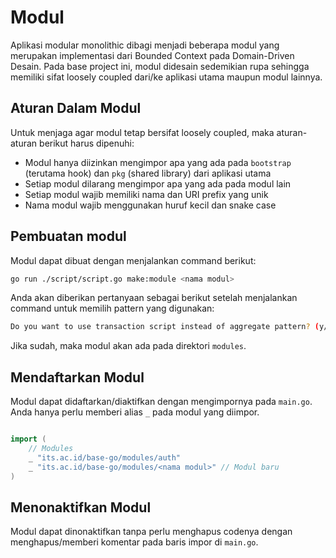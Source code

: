 # Modul

Aplikasi modular monolithic dibagi menjadi beberapa modul yang merupakan implementasi dari Bounded Context pada Domain-Driven Desain. Pada base project ini, modul didesain sedemikian rupa sehingga memiliki sifat loosely coupled dari/ke aplikasi utama maupun modul lainnya.

## Aturan Dalam Modul

Untuk menjaga agar modul tetap bersifat loosely coupled, maka aturan-aturan berikut harus dipenuhi:

- Modul hanya diizinkan mengimpor apa yang ada pada `bootstrap` (terutama hook) dan `pkg` (shared library) dari aplikasi utama
- Setiap modul dilarang mengimpor apa yang ada pada modul lain
- Setiap modul wajib memiliki nama dan URI prefix yang unik
- Nama modul wajib menggunakan huruf kecil dan snake case

## Pembuatan modul

Modul dapat dibuat dengan menjalankan command berikut:

```bash
go run ./script/script.go make:module <nama modul>
```

Anda akan diberikan pertanyaan sebagai berikut setelah menjalankan command untuk memilih pattern yang digunakan:

```bash
Do you want to use transaction script instead of aggregate pattern? (y/N):
```

Jika sudah, maka modul akan ada pada direktori `modules`.

## Mendaftarkan Modul

Modul dapat didaftarkan/diaktifkan dengan mengimpornya pada `main.go`. Anda hanya perlu memberi alias `_` pada modul yang diimpor.

```go

import (
    // Modules
	_ "its.ac.id/base-go/modules/auth"
    _ "its.ac.id/base-go/modules/<nama modul>" // Modul baru
)
```

## Menonaktifkan Modul

Modul dapat dinonaktifkan tanpa perlu menghapus codenya dengan menghapus/memberi komentar pada baris impor di `main.go`.
